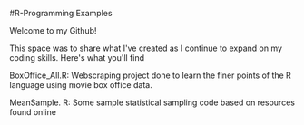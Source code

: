 #R-Programming Examples

Welcome to my Github!

This space was to share what I've created as I continue to expand on my coding skills. Here's what you'll find

BoxOffice_All.R: Webscraping project done to learn the finer points of the R language using movie box office data. 

MeanSample. R: Some sample statistical sampling code based on resources found online
